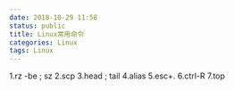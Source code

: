 ```yaml
---
date: 2018-10-29 11:58
status: public
title: Linux常用命令
categories: Linux
tags: Linux
---
```


1.rz -be ; sz 
2.scp 
3.head ;  tail
4.alias
5.esc+.
6.ctrl-R
7.top

